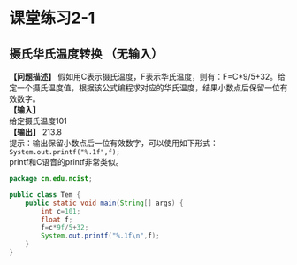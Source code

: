 <title>课堂练习2-1</title>
<link rel="stylesheet" href="../../../css/style.css">
<h1>课堂练习2-1</h1>

## 摄氏华氏温度转换 （无输入）
**【问题描述】**
假如用C表示摄氏温度，F表示华氏温度，则有：F=C*9/5+32。给定一个摄氏温度值，根据该公式编程求对应的华氏温度，结果小数点后保留一位有效数字。  
**【输入】**  
给定摄氏温度101  
**【输出】**
213.8  
提示：输出保留小数点后一位有效数字，可以使用如下形式：  
`System.out.printf("%.1f",f);`  
printf和C语音的printf非常类似。

```java
package cn.edu.ncist;

public class Tem {
	public static void main(String[] args) {
		int c=101;
		float f;
		f=c*9f/5+32;
		System.out.printf("%.1f\n",f);
	}
}
```
